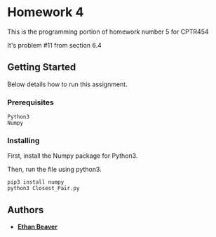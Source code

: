 # Homework 4

This is the programming portion of homework number 5 for CPTR454

It's problem \#11 from section 6.4

## Getting Started

Below details how to run this assignment.

### Prerequisites

```
Python3
Numpy
```

### Installing

First, install the Numpy package for Python3.

Then, run the file using python3.

```
pip3 install numpy
python3 Closest_Pair.py
```

## Authors

* **[Ethan Beaver](https://github.com/ethanbeaver)**
